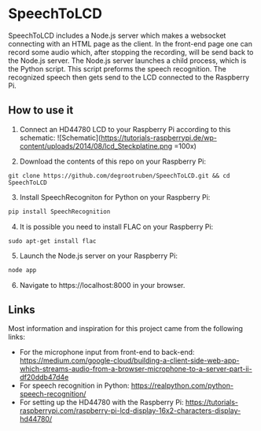 # SpeechToLCD
SpeechToLCD includes a Node.js server which makes a websocket connecting with an HTML page as the client. In the front-end page one can record some audio which, after stopping the recording, will be send back to the Node.js server. The Node.js server launches a child process, which is the Python script. This script preforms the speech recognition. The recognized speech then gets send to the LCD connected to the Raspberry Pi.


## How to use it
1. Connect an HD44780 LCD to your Raspberry Pi according to this schematic:
![Schematic](https://tutorials-raspberrypi.de/wp-content/uploads/2014/08/lcd_Steckplatine.png =100x)

2. Download the contents of this repo on your Raspberry Pi:
```
git clone https://github.com/degrootruben/SpeechToLCD.git && cd SpeechToLCD
```

3. Install SpeechRecogniton for Python on your Raspberry Pi:
```python
pip install SpeechRecognition
```

4. It is possible you need to install FLAC on your Raspberry Pi:
```
sudo apt-get install flac
```

5. Launch the Node.js server on your Raspberry Pi:
```javascript
node app
```

6. Navigate to https://localhost:8000 in your browser.


## Links
Most information and inspiration for this project came from the following links:
- For the microphone input from front-end to back-end: https://medium.com/google-cloud/building-a-client-side-web-app-which-streams-audio-from-a-browser-microphone-to-a-server-part-ii-df20ddb47d4e
- For speech recognition in Python: https://realpython.com/python-speech-recognition/
- For setting up the HD44780 with the Raspberry Pi: https://tutorials-raspberrypi.com/raspberry-pi-lcd-display-16x2-characters-display-hd44780/
